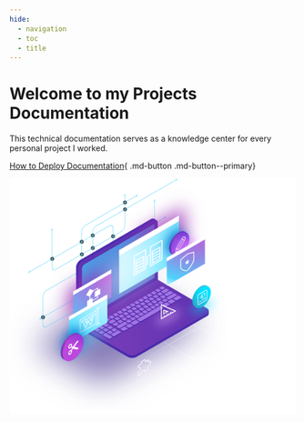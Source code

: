 ```yaml
---
hide:
  - navigation
  - toc
  - title
---
```


<div class="container" markdown>
<div class="description" markdown>

<h1 class="title">Welcome to my Projects Documentation</h1>

  This technical documentation serves as a knowledge center for every personal project I worked.

<div class="cards button-align" markdown>

  [How to Deploy Documentation](./getting-started.md){ .md-button .md-button--primary}

</div>
</div>

<div class="image-align" markdown>

  ![Homepage doodle](img/doodle.png)

</div>
</div>
